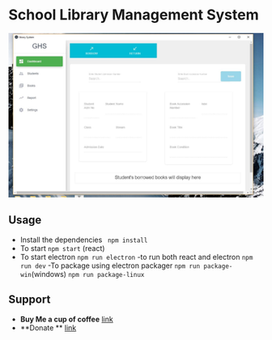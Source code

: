 #  School Library Management System
![Image](./images/Capture.JPG)


## Usage
- Install the dependencies `` npm install``
- To start ``npm start`` (react)
- To start electron ``npm run electron``
-to run both react and electron ``npm run dev``
-To package using electron packager ``npm run package-win``(windows) ``npm run package-linux`` 


## Support  
- **Buy Me a cup of coffee** [link](https://buymeacoff.ee/UOoP6At7H) 
- **Donate ** [link](https://buymeacoff.ee/UOoP6At7H)

